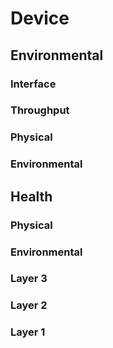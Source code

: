# Device
## Environmental
### Interface
### Throughput
### Physical
### Environmental
## Health
### Physical
### Environmental
### Layer 3
### Layer 2
### Layer 1
